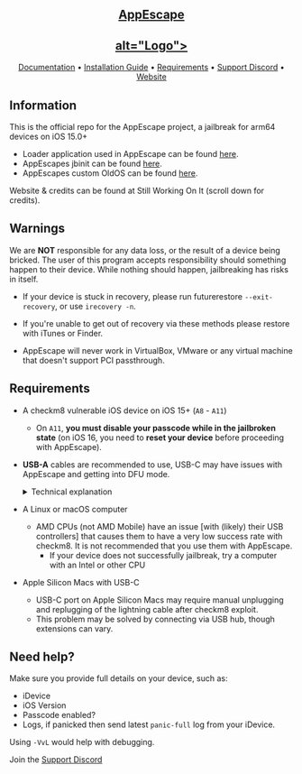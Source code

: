 <center>
  <a href="#"><h2> AppEscape <h2>  alt="Logo"></a>
</center>

<p align="center">
    <a href="">Documentation</a> •
	<a href="https://ios.cfw.guide/AppEscape">Installation Guide</a> •
	<a href="#requirements">Requirements</a> •
	<a href="https://discord.gg/AppEscape">Support Discord</a> •
	<a href="STILLWORKINGONIT.com">Website</a>
</p>

## Information
This is the official repo for the AppEscape project, a jailbreak for arm64 devices on iOS 15.0+

- Loader application used in AppEscape can be found [here](https://github.com/AppEscape/loader).
- AppEscapes jbinit can be found [here](https://github.com/AppEscape/jbinit).
- AppEscapes custom OldOS can be found [here](https://github.com/AppEscape/OldOS).

Website & credits can be found at Still Working On It (scroll down for credits).

## Warnings
We are **NOT** responsible for any data loss, or the result of a device being bricked. The user of this program accepts responsibility should something happen to their device. While nothing should happen, jailbreaking has risks in itself.
- If your device is stuck in recovery, please run futurerestore `--exit-recovery`, or use `irecovery -n`.

- If you're unable to get out of recovery via these methods please restore with iTunes or Finder.

- AppEscape will never work in VirtualBox, VMware or any virtual machine that doesn't support PCI passthrough.

## Requirements
- A checkm8 vulnerable iOS device on iOS 15+ (`A8` - `A11`)
	- On `A11`, **you must disable your passcode while in the jailbroken state** (on iOS 16, you need to **reset your device** before proceeding with AppEscape).

- **USB-A** cables are recommended to use, USB-C may have issues with AppEscape and getting into DFU mode.<details><summary>Technical explanation</summary>The BootROM will only enter DFU if it detects USB voltage, which boils down to checking whether a certain pin is asserted from the Tristar chip. The Tristar does this based on the cable's accessory ID, and apparently USB-A and USB-C cables have different accessory IDs, and the one of the USB-C cables makes the Tristar not assert the USB voltage pin.</details>

- A Linux or macOS computer
	- AMD CPUs (not AMD Mobile) have an issue [with (likely) their USB controllers] that causes them to have a very low success rate with checkm8. It is not recommended that you use them with AppEscape.
		- If your device does not successfully jailbreak, try a computer with an Intel or other CPU
    
- Apple Silicon Macs with USB-C
	- USB-C port on Apple Silicon Macs may require manual unplugging and replugging of the lightning cable after checkm8 exploit.
	- This problem may be solved by connecting via USB hub, though extensions can vary.

## Need help?

Make sure you provide full details on your device, such as:
- iDevice
- iOS Version
- Passcode enabled?
- Logs, if panicked then send latest `panic-full` log from your iDevice.

Using `-VvL` would help with debugging.

Join the [Support Discord](https://dsc.gg/palera1n)
